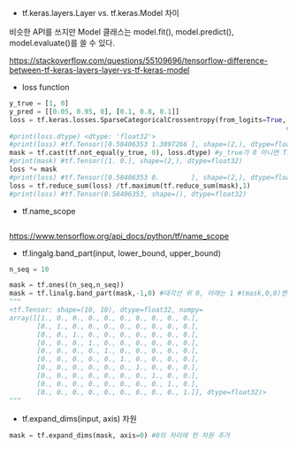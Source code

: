 * tf.keras.layers.Layer vs. tf.keras.Model 차이

비슷한 API를 쓰지만 Model 클래스는 model.fit(), model.predict(), model.evaluate()를 쓸 수 있다.

https://stackoverflow.com/questions/55109696/tensorflow-difference-between-tf-keras-layers-layer-vs-tf-keras-model

* loss function
```python
y_true = [1, 0]
y_pred = [[0.05, 0.95, 0], [0.1, 0.8, 0.1]]
loss = tf.keras.losses.SparseCategoricalCrossentropy(from_logits=True, reduction=tf.keras.losses.Reduction.NONE)(y_true, y_pred) 
                                                                      #reduction 하지 않음. 기본 설정은 AUTO인데 대부분 SUM_OVER_BATCH_SIZE를 함
#print(loss.dtype) <dtype: 'float32'>
#print(loss) #tf.Tensor([0.58406353 1.3897266 ], shape=(2,), dtype=float32)
mask = tf.cast(tf.not_equal(y_true, 0), loss.dtype) #y_true가 0 아니면 True -> loss의 dtype인 'float32'로 typecast
#print(mask) #tf.Tensor([1. 0.], shape=(2,), dtype=float32)
loss *= mask
#print(loss) #tf.Tensor([0.58406353 0.        ], shape=(2,), dtype=float32)
loss = tf.reduce_sum(loss) /tf.maximum(tf.reduce_sum(mask),1)
#print(loss) #tf.Tensor(0.58406353, shape=(), dtype=float32)
```

* tf.name_scope

```python

```
https://www.tensorflow.org/api_docs/python/tf/name_scope

* tf.lingalg.band_part(input, lower_bound, upper_bound)
```python
n_seq = 10

mask = tf.ones((n_seq,n_seq))
mask = tf.linalg.band_part(mask,-1,0) #대각선 위 0, 아래는 1 #(mask,0,0)면 대각선 값만 mask 값으로 채워진다.  #(mask,1,0) 이면 대각선 아래 한 줄까지 mask값으로 채워짐
"""
<tf.Tensor: shape=(10, 10), dtype=float32, numpy=
array([[1., 0., 0., 0., 0., 0., 0., 0., 0., 0.],
       [0., 1., 0., 0., 0., 0., 0., 0., 0., 0.],
       [0., 0., 1., 0., 0., 0., 0., 0., 0., 0.],
       [0., 0., 0., 1., 0., 0., 0., 0., 0., 0.],
       [0., 0., 0., 0., 1., 0., 0., 0., 0., 0.],
       [0., 0., 0., 0., 0., 1., 0., 0., 0., 0.],
       [0., 0., 0., 0., 0., 0., 1., 0., 0., 0.],
       [0., 0., 0., 0., 0., 0., 0., 1., 0., 0.],
       [0., 0., 0., 0., 0., 0., 0., 0., 1., 0.],
       [0., 0., 0., 0., 0., 0., 0., 0., 0., 1.]], dtype=float32)>
"""
```

* tf.expand_dims(input, axis) 차원  
```python
mask = tf.expand_dims(mask, axis=0) #0의 자리에 한 차원 추가
```
